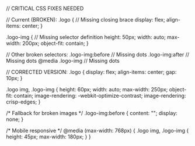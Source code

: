 // CRITICAL CSS FIXES NEEDED

// Current (BROKEN):
.logo {            // Missing closing brace
display: flex;
align-items: center;
}

.logo-img {        // Missing selector definition
height: 50px;
width: auto;
max-width: 200px;
object-fit: contain;
}

// Other broken selectors:
.logo-img:before   // Missing dots
.logo-img:after    // Missing dots
@media .logo-img   // Missing dots

// CORRECTED VERSION:
.logo {
  display: flex;
  align-items: center;
  gap: 10px;
}

.logo img,
.logo-img {
  height: 60px;
  width: auto;
  max-width: 250px;
  object-fit: contain;
  image-rendering: -webkit-optimize-contrast;
  image-rendering: crisp-edges;
}

/* Fallback for broken images */
.logo-img:before {
  content: "";
  display: none;
}

/* Mobile responsive */
@media (max-width: 768px) {
  .logo img,
  .logo-img {
    height: 45px;
    max-width: 180px;
  }
}